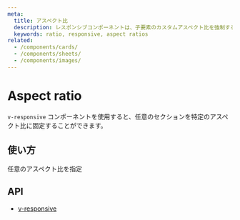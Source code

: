 ```yaml
---
meta:
  title: アスペクト比
  description: レスポンシブコンポーネントは、子要素のカスタムアスペクト比を強制するラッパーコンポーネントとして使用されます。
  keywords: ratio, responsive, aspect ratios
related:
  - /components/cards/
  - /components/sheets/
  - /components/images/
---
```


# Aspect ratio

`v-responsive` コンポーネントを使用すると、任意のセクションを特定のアスペクト比に固定することができます。

<entry-ad />

## 使い方

任意のアスペクト比を指定

<example file="v-responsive/usage" />

## API

- [v-responsive](/api/v-responsive)

<inline-api page="components/aspect-ratios" />

<backmatter />
